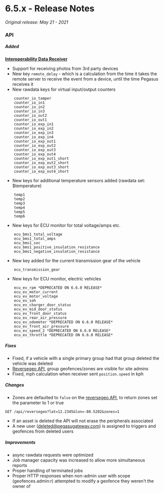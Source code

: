 # 6.5.x - Release Notes
*Original release: May 21 - 2021*

### API

##### Added

**[Interoperability Data Receiver](https://support.digitalcomtech.com/pegasus/admin-guide-en/#receiving-data-from-other-platforms)**
- Support for receiving photos from 3rd party devices
- New key `remote_delay` - which is a calculation from the time it takes the remote server to receive the event from a device, until the time Pegasus receives it
- New rawdata keys for virtual input/output counters

```
    counter_io_tamper
    counter_io_in1
    counter_io_in2
    counter_io_in3
    counter_io_out2
    counter_io_out1
    counter_io_exp_in1
    counter_io_exp_in2
    counter_io_exp_in3
    counter_io_exp_in4
    counter_io_exp_out1
    counter_io_exp_out2
    counter_io_exp_out3
    counter_io_exp_out4
    counter_io_exp_out1_short
    counter_io_exp_out2_short
    counter_io_exp_out3_short
    counter_io_exp_out4_short
```

- New keys for additional temperature sensors added (rawdata set: $temperature)

```
    temp1
    temp2
    temp3
    temp4
    temp5
    temp6
```

- New keys for ECU monitor for total voltage/amps etc.

```
    ecu_bms1_total_voltage
    ecu_bms1_total_amps
    ecu_bms1_soc
    ecu_bms1_positive_insulation_resistance
    ecu_bms1_negative_insulation_resistance
```

- New key added for the current transmission gear of the vehicle

```
    ecu_transmission_gear
```

- New keys for ECU monitor, electric vehicles

```
    ecu_ev_rpm *DEPRECATED ON 6.6.0 RELEASE*
    ecu_ev_motor_current
    ecu_ev_motor_voltage
    ecu_ev_soh
    ecu_ev_charger_door_status
    ecu_ev_mid_door_status
    ecu_ev_front_door_status
    ecu_ev_rear_air_pressure
    ecu_ev_odometer *DEPRECATED ON 6.6.0 RELEASE*
    ecu_ev_front_air_pressure
    ecu_ev_speed_2 *DEPRECATED ON 6.6.0 RELEASE*
    ecu_ev_throttle *DEPRECATED ON 6.6.0 RELEASE*
```

##### Fixes

- Fixed, if a vehicle with a single primary group had that group deleted the vehicle was deleted
- [Reversegeo API](http://docs.pegasusgateway.com/#reverse-geocoding), group geofences/zones are visible for site admins
- Fixed, mph calculation when receiver sent `position.speed` in kph

##### Changes

- Zones are defaulted to `false` on the [reversegeo API](https://pegasus1.pegasusgateway.com/api-static/docs/#api-ReverseGeo-GetReverseGeo), to return zones set the parameter to 1 or true

```
GET /api/reversegeo?lat=12.2345&lon=-80.5202&zones=1
```

- If an asset is deleted the API will not erase the peripherals associated
- A new user (deleted@pegasugateway.com) is assigned to triggers and geofences from deleted users

##### Improvements

- async rawdata requests were optimized
- Job manager capacity was increased to allow more simultaneous reports
- Proper handling of terminated jobs
- Proper HTTP responses when non-admin user with scope (geofences.admin:r) attempted to modify a geofence they weren't the owner of